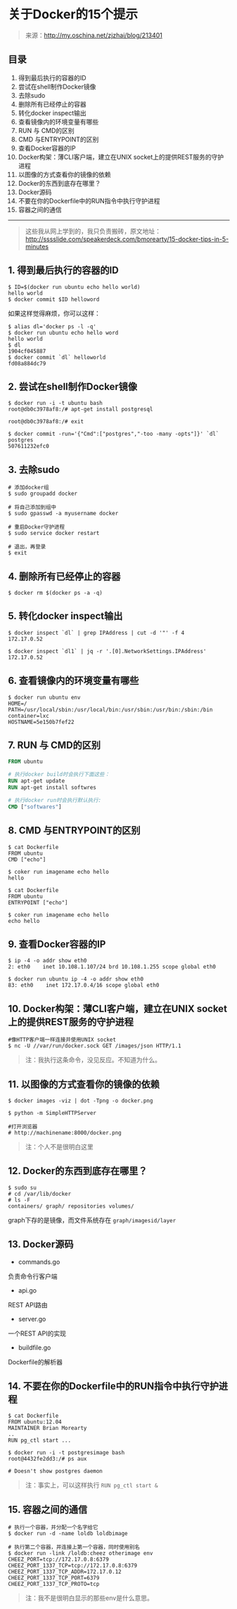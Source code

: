 
# 关于Docker的15个提示

> 来源：http://my.oschina.net/zjzhai/blog/213401

## 目录

1. 得到最后执行的容器的ID
1. 尝试在shell制作Docker镜像
1. 去除sudo
1. 删除所有已经停止的容器
1. 转化docker inspect输出
1. 查看镜像内的环境变量有哪些
1. RUN 与 CMD的区别
1. CMD 与ENTRYPOINT的区别
1. 查看Docker容器的IP
1. Docker构架：薄CLI客户端，建立在UNIX socket上的提供REST服务的守护进程
1. 以图像的方式查看你的镜像的依赖
1. Docker的东西到底存在哪里？
1. Docker源码
1. 不要在你的Dockerfile中的RUN指令中执行守护进程
1. 容器之间的通信

---

> 这些我从网上学到的，我只负责搬砖，原文地址：http://sssslide.com/speakerdeck.com/bmorearty/15-docker-tips-in-5-minutes

## 1. 得到最后执行的容器的ID

```shell
$ ID=$(docker run ubuntu echo hello world)
hello world
$ docker commit $ID helloword
```

如果这样觉得麻烦，你可以这样：

```shell
$ alias dl='docker ps -l -q'
$ docker run ubuntu echo hello word
hello world
$ dl
1904cf045887
$ docker commit `dl` helloworld
fd08a884dc79
```

## 2. 尝试在shell制作Docker镜像

```shell
$ docker run -i -t ubuntu bash
root@db0c3978af8:/# apt-get install postgresql

root@db0c3978af8:/# exit

$ docker commit -run='{"Cmd":["postgres","-too -many -opts"]}' `dl` postgres
507611232efc0
```

## 3. 去除sudo

```shell
# 添加docker组
$ sudo groupadd docker

# 将自己添加到组中
$ sudo gpasswd -a myusername docker

# 重启Docker守护进程
$ sudo service docker restart

# 退出，再登录
$ exit
```

## 4. 删除所有已经停止的容器

```shell
$ docker rm $(docker ps -a -q)
```

## 5. 转化docker inspect输出

```shell
$ docker inspect `dl` | grep IPAddress | cut -d '"' -f 4
172.17.0.52

$ docker inspect `dl1` | jq -r '.[0].NetworkSettings.IPAddress'
172.17.0.52
```

## 6. 查看镜像内的环境变量有哪些

```shell
$ docker run ubuntu env
HOME=/
PATH=/usr/local/sbin:/usr/local/bin:/usr/sbin:/usr/bin:/sbin:/bin
container=lxc
HOSTNAME=5e150b7fef22
```

## 7. RUN 与 CMD的区别

```Dockerfile
FROM ubuntu

# 执行docker build时会执行下面这些：
RUN apt-get update
RUN apt-get install softwres

# 执行docker run时会执行默认执行:
CMD ["softwares"]
```

## 8. CMD 与ENTRYPOINT的区别

```shell
$ cat Dockerfile
FROM ubuntu
CMD ["echo"]

$ coker run imagename echo hello
hello

$ cat Dockerfile
FROM ubuntu
ENTRYPOINT ["echo"]

$ coker run imagename echo hello
echo hello
```

## 9. 查看Docker容器的IP

```shell
$ ip -4 -o addr show eth0
2: eth0    inet 10.108.1.107/24 brd 10.108.1.255 scope global eth0

$ docker run ubuntu ip -4 -o addr show eth0
83: eth0    inet 172.17.0.4/16 scope global eth0
```

## 10. Docker构架：薄CLI客户端，建立在UNIX socket上的提供REST服务的守护进程

```shell
#像HTTP客户端一样连接并使用UNIX socket
$ nc -U //var/run/docker.sock GET /images/json HTTP/1.1
```

> 注：我执行这条命令，没见反应。不知道为什么。

## 11. 以图像的方式查看你的镜像的依赖

```shell
$ docker images -viz | dot -Tpng -o docker.png

$ python -m SimpleHTTPServer

#打开浏览器
# http://machinename:8000/docker.png
```

> 注：个人不是很明白这里

## 12. Docker的东西到底存在哪里？

```shell
$ sudo su
# cd /var/lib/docker
# ls -F
containers/ graph/ repositories volumes/
```

graph下存的是镜像，而文件系统存在 `graph/imagesid/layer`

## 13. Docker源码

* commands.go

负责命令行客户端

* api.go

REST API路由

* server.go

一个REST API的实现

* buildfile.go

Dockerfile的解析器

## 14. 不要在你的Dockerfile中的RUN指令中执行守护进程

```shell
$ cat Dockerfile
FROM ubuntu:12.04
MAINTAINER Brian Morearty
..
RUN pg_ctl start ...

$ docker run -i -t postgresimage bash
root@4432fe2dd3:/# ps aux

# Doesn't show postgres daemon
```

> 注：事实上，可以这样执行 `RUN pg_ctl start &`

## 15. 容器之间的通信

```shell
# 执行一个容器，并分配一个名字给它
$ docker run -d -name loldb loldbimage

# 执行第二个容器，并连接上第一个容器，同时使用别名
$ docker run -link /loldb:cheez otherimage env
CHEEZ_PORT=tcp://172.17.0.8:6379
CHEEZ_PORT_1337_TCP=tcp://172.17.0.8:6379
CHEEZ_PORT_1337_TCP_ADDR=172.17.0.12
CHEEZ_PORT_1337_TCP_PORT=6379
CHEEZ_PORT_1337_TCP_PROTO=tcp
```

> 注：我不是很明白显示的那些env是什么意思。
